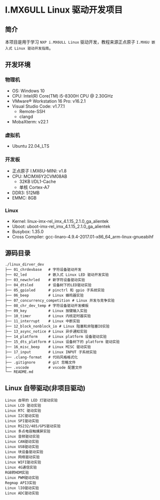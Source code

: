 # I.MX6ULL Linux 驱动开发项目

## 简介
本项目是用于学习 `NXP i.MX6ULL Linux` 驱动开发，教程来源正点原子 `I.MX6U 嵌入式 Linux 驱动开发指南`。

## 开发环境
### 物理机
- OS: Windows 10 
- CPU: Intel(R) Core(TM) i5-8300H CPU @ 2.30GHz
- VMware® Workstation 16 Pro: v16.2.1
- Visual Studio Code: v1.77.1
    - Remote-SSH
    - clangd
- MobaXterm: v22.1

### 虚拟机
- Ubuntu 22.04_LTS

### 开发板
- 正点原子 I.MX6U-MINI: v1.8
- CPU: MCIMX6Y2CVM08AB
    - 32KB I/DL1-Cache
    - 单核 Cortex-A7
- DDR3: 512MB
- EMMC: 8GB

### Linux
- Kernel: linux-imx-rel_imx_4.1.15_2.1.0_ga_alientek
- Uboot: uboot-imx-rel_imx_4.1.15_2.1.0_ga_alientek
- Busybox: 1.35.0
- Cross Compiler: gcc-linaro-4.9.4-2017.01-x86_64_arm-linux-gnueabihf

## 源码目录
```
./linux_dirver_dev
├── 01_chrdevbase   # 字符设备驱动开发
├── 02_led          # 嵌入式 Linux LED 驱动开发实验
├── 03_newchrled    # 新字符设备驱动实验
├── 04_dtsled       # 设备树下的LED驱动实验
├── 05_gpioled      # pinctrl 和 gpio 子系统实验
├── 06_beep         # Linux 蜂鸣器实验
├── 07_concurrency_competition # Linux 并发与竞争实验
├── 08_chr_dev_temp # 字符设备驱动开发模板
├── 09_key          # Linux 按键输入实验
├── 10_timer        # Linux 内核定时器实验
├── 11_interrupt    # Linux 中断实验
├── 12_block_nonblock_io # Linux 阻塞和非阻塞IO实验
├── 13_async_notice # Linux 异步通知实验
├── 14_platform     # Linux platform 设备驱动实验
├── 15_dts_platform # Linux 设备树下的 platform 驱动实验
├── 16_misc_beep    # Linux MISC 驱动实验
├── 17_input        # Linux INPUT 子系统实验
├── .clang-format   # 代码风格格式化
├── .gitignore      # git 忽略文件
├── .vscode         # vscode 配置文件
└── README.md
```

## Linux 自带驱动(非项目驱动)
```
Linux 自带的 LED 灯驱动实验
Linux LCD 驱动实验
Linux RTC 驱动实验
Linux I2C驱动实验
Linux SPI驱动实验
Linux RS232/485/GPS驱动实验
Linux 多点电容触摸屏实验
Linux 音频驱动实验
Linux CAN驱动实验
Linux USB驱动实验
Linux 块设备驱动实验
Linux 网络驱动实验
Linux WIFI驱动实验
Linux 4G通信实验
RGB转HDM实验
Linux PWM驱动实验
Regmap API3实验
Linux lIO驱动实验
Linux ADC驱动实验
```
